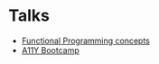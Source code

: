 # Talks

- [Functional Programming concepts](https://github.com/leandrotk/talks/tree/master/functional_programming)
- [A11Y Bootcamp](https://github.com/leandrotk/talks/tree/master/a11y_bootcamp)
